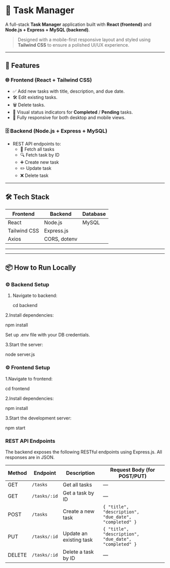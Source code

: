 # 📝 Task Manager

A full-stack **Task Manager** application built with **React (frontend)** and **Node.js + Express + MySQL (backend)**.

> Designed with a mobile-first responsive layout and styled using **Tailwind CSS** to ensure a polished UI/UX experience.

---

## 🚀 Features

### 🌐 Frontend (React + Tailwind CSS)
- ✅ Add new tasks with title, description, and due date.
- 🛠 Edit existing tasks.
- 🗑️ Delete tasks.
- 📅 Visual status indicators for **Completed** / **Pending** tasks.
- 📱 Fully responsive for both desktop and mobile views.

### 🗄️ Backend (Node.js + Express + MySQL)
- REST API endpoints to:
  - 🔄 Fetch all tasks
  - 🔍 Fetch task by ID
  - ➕ Create new task
  - ✏️ Update task
  - ❌ Delete task

---

## 🛠️ Tech Stack

| Frontend      | Backend           | Database |
|---------------|------------------|----------|
| React         | Node.js          | MySQL    |
| Tailwind CSS  | Express.js       |          |
| Axios         | CORS, dotenv     |          |

---


---

## 📦 How to Run Locally

### ⚙️ Backend Setup
1. Navigate to backend:
   
   cd backend
   
2.Install dependencies:

npm install

Set up .env file with your DB credentials.

3.Start the server:

node server.js

### ⚙️ Frontend Setup

1.Navigate to frontend:

cd frontend

2.Install dependencies:

npm install

3.Start the development server:

npm start

### REST API Endpoints
The backend exposes the following RESTful endpoints using Express.js. All responses are in JSON.

| Method | Endpoint     | Description             | Request Body (for POST/PUT)                           |
| ------ | ------------ | ----------------------- | ----------------------------------------------------- |
| GET    | `/tasks`     | Get all tasks           | —                                                     |
| GET    | `/tasks/:id` | Get a task by ID        | —                                                     |
| POST   | `/tasks`     | Create a new task       | `{ "title", "description", "due_date", "completed" }` |
| PUT    | `/tasks/:id` | Update an existing task | `{ "title", "description", "due_date", "completed" }` |
| DELETE | `/tasks/:id` | Delete a task by ID     | —                                                     |

